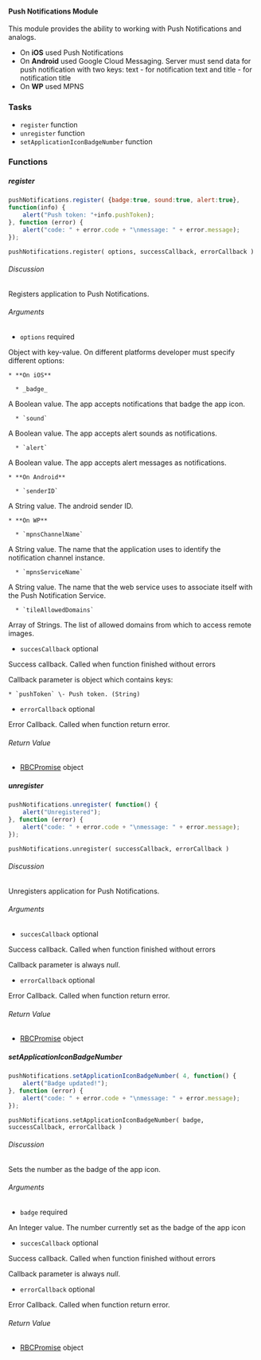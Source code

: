 #### Push Notifications Module

This module provides the ability to working with Push Notifications and analogs.

  * On **iOS** used Push Notifications
  * On **Android** used Google Cloud Messaging. Server must send data for push notification with two keys: text - for notification text and title - for notification title
  * On **WP** used MPNS

### Tasks

  * `register` function
  * `unregister` function
  * `setApplicationIconBadgeNumber` function

### Functions

##### register

```javascript
pushNotifications.register( {badge:true, sound:true, alert:true},  
function(info) {  
    alert("Push token: "+info.pushToken);  
}, function (error) {  
    alert("code: " + error.code + "\nmessage: " + error.message);  
});
```

`pushNotifications.register( options, successCallback, errorCallback )`

###### Discussion

Registers application to Push Notifications.

###### Arguments

  * `options` required

Object with key-value. On different platforms developer must specify different
options:

    * **On iOS**

      * _badge_

A Boolean value. The app accepts notifications that badge the app icon.

      * `sound`

A Boolean value. The app accepts alert sounds as notifications.

      * `alert`

A Boolean value. The app accepts alert messages as notifications.

    * **On Android**
    
      * `senderID`

A String value. The android sender ID.

    * **On WP**

      * `mpnsChannelName`

A String value. The name that the application uses to identify the
notification channel instance.

      * `mpnsServiceName`

A String value. The name that the web service uses to associate itself with
the Push Notification Service.

      * `tileAllowedDomains`

Array of Strings. The list of allowed domains from which to access remote
images.

  * `succesCallback` optional

Success callback. Called when function finished without errors

Callback parameter is object which contains keys:

    * `pushToken` \- Push token. (String)

  * `errorCallback` optional

Error Callback. Called when function return error.

###### Return Value

  * [RBCPromise](#kernel-promise) object

##### unregister

```javascript
pushNotifications.unregister( function() {  
    alert("Unregistered");  
}, function (error) {  
    alert("code: " + error.code + "\nmessage: " + error.message);  
});
```

`pushNotifications.unregister( successCallback, errorCallback )`

###### Discussion

Unregisters application for Push Notifications.

###### Arguments

  * `succesCallback` optional

Success callback. Called when function finished without errors

Callback parameter is always *null*.

  * `errorCallback` optional

Error Callback. Called when function return error.

###### Return Value

  * [RBCPromise](#kernel-promise) object

##### setApplicationIconBadgeNumber

```javascript
pushNotifications.setApplicationIconBadgeNumber( 4, function() {  
    alert("Badge updated!");  
}, function (error) {  
    alert("code: " + error.code + "\nmessage: " + error.message);  
});
```

`pushNotifications.setApplicationIconBadgeNumber( badge, successCallback, errorCallback )`

###### Discussion

Sets the number as the badge of the app icon.

###### Arguments

  * `badge` required

An Integer value. The number currently set as the badge of the app icon

  * `succesCallback` optional

Success callback. Called when function finished without errors

Callback parameter is always *null*.

  * `errorCallback` optional

Error Callback. Called when function return error.

###### Return Value

  * [RBCPromise](#kernel-promise) object